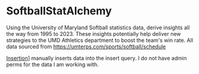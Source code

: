# SoftballStatAlchemy
Using the University of Maryland Softball statistics data, derive insights all the way from 1995 to 2023. 
These insights potentially help deliver new strategies to the UMD Athletics department to boost the team's win rate.
All data sourced from https://umterps.com/sports/softball/schedule

[Insertion](Insertion.md)] manually inserts data into the insert query. I do not have admin perms for the data I am working with.

